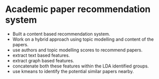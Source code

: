 # Academic paper recommendation system

 - Built a content based recommendation system.
 - Work on a hybrid approach using topic modelling and content of the papers.
 - use authors and topic modelling scores to recommend papers.
 - extract text based features.
 - extract graph based features.
 - concatenate both these features within the LDA identified groups.
 - use kmeans to identify the potential similar papers nearby.